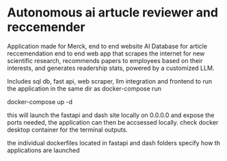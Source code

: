 # Autonomous ai artucle reviewer and reccemender
Application made for Merck, end to end website AI Database for article reccemendation
end to end web app that scrapes the internet for new scientific research, recommends papers to employees based on their interests, and generates readership stats, powered by a customized LLM.

Includes sql db, fast api, web scraper, llm integration and frontend
to run the application in the same dir as docker-compose run 

docker-compose up -d     

this will launch the fastapi and dash site locally on 0.0.0.0 and expose the ports needed, the application can then be accsessed locally. check docker desktop container for the terminal outputs.
  
the individual dockerfiles located in fastapi and dash folders specify how th applications are launched 
